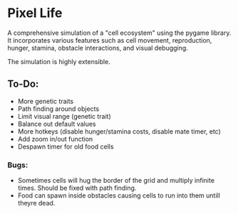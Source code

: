 # Pixel Life

A comprehensive simulation of a "cell ecosystem" using the pygame library. 
It incorporates various features such as cell movement, reproduction, hunger, stamina, obstacle interactions, and visual debugging.

The simulation is highly extensible.

## To-Do:
- More genetic traits
- Path finding around objects
- Limit visual range (genetic trait)
- Balance out default values
- More hotkeys (disable hunger/stamina costs, disable mate timer, etc)
- Add zoom in/out function
- Despawn timer for old food cells


### Bugs:
- Sometimes cells will hug the border of the grid and multiply infinite times. Should be fixed with path finding.
- Food can spawn inside obstacles causing cells to run into them untill theyre dead.
